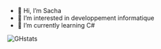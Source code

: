 - 👋 Hi, I’m Sacha
- 👀 I’m interested in developpement informatique
- 🌱 I’m currently learning C#


![GHstats](https://github-readme-stats.vercel.app/api?username=Noolexx&show_icons=true)

<!---
Noolexx/Noolexx is a ✨ special ✨ repository because its `README.md` (this file) appears on your GitHub profile.
You can click the Preview link to take a look at your changes.
--->
